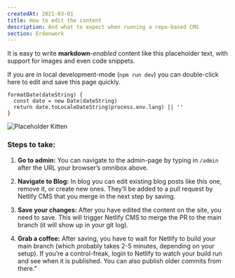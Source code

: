 ```yaml
---
createdAt: 2021-03-01
title: How to edit the content
description: And what to expect when running a repo-based CMS
section: Erdenwerk
---
```


It is easy to write **markdown**-*enabled* content like this placeholder text, with support for images and even code snippets.

If you are in local development-mode (`npm run dev`) you can double-click here to edit and save this page quickly.


```js{1,4}[posts.vue]
formatDate(dateString) {
  const date = new Date(dateString)
  return date.toLocaleDateString(process.env.lang) || ''
}
```

![Placeholder Kitten](https://placekitten.com/800/400)

### Steps to take:
1. **Go to admin:** You can navigate to the admin-page by typing in `/admin` after the URL your browser’s omnibox above.

2. **Navigate to Blog:** In blog you can edit existing blog posts like this one, remove it, or create new ones. They’ll be added to a pull request by Netlify CMS that you merge in the next step by saving.

3. **Save your changes:** After you have edited the content on the site, you need to save. This will trigger Netlify CMS to merge the PR to the main branch (it will show up in your git log).

4. **Grab a coffee:** After saving, you have to wait for Netlify to build your main branch (which probably takes 2-5 minutes, depending on your setup). If you’re a control-freak, login to Netlify to watch your build run and see when it is published. You can also publish older commits from there."